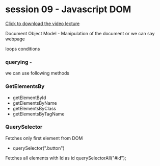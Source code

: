 # session 09 - Javascript DOM
[Click to download the video lecture](https://www.idrive.com/idrive/sh/sh?k=t7y8o9t9o0)

Document Object Model - Manipulation of the document or we can say webpage

loops
conditions


### querying - 
we can use following methods
### GetElementsBy
- getElementById
- getElementsByName
- getElementsByClass
- getElementsByTagName

### QuerySelector
Fetches only first element from DOM
- querySelector(".button")

Fetches all elements with Id as id
querySelectorAll("#id");